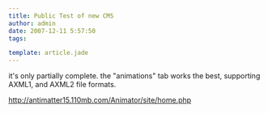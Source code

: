 ```yaml
---
title: Public Test of new CMS
author: admin
date: 2007-12-11 5:57:50
tags: 

template: article.jade
---
```


it's only partially complete. the "animations" tab works the best, supporting AXML1, and AXML2 file formats.

http://antimatter15.110mb.com/Animator/site/home.php
